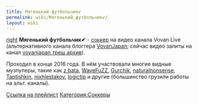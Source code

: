 ```yaml
---
title: Мягенький футбольчик✔
permalink: wiki/Мягенький_футбольчик✔/
layout: wiki
---
```


[right](Файл:Vovan_soccer.jpg "wikilink") **Мягенький футбольчик✔** -
[соккер](соккер "wikilink") на видео канала Vovan Live (альтернативного
канала блоггера [VovanJapan](https://www.youtube.com/user/vovanjapan);
сейчас видео залиты на канал [vovanjapan треш
архив](https://www.youtube.com/channel/UCsbde9_opVt25BuvODq8c8w)).

Проходил в конце 2016 года. В нём участвовали многие видные музпуперы,
такие как [z bata](z_bata "wikilink"), [WaveFuZZ](/wiki/WaveFuZZ "wikilink"),
[Gurchik](/wiki/Gurchik "wikilink"),
[naturalnonsense](naturalnonsense "wikilink"),
[Taptishkin](/wiki/Taptishkin "wikilink"),
[nixhlestakov](nixhlestakov "wikilink"), [logictip](logictip "wikilink")
и другие (большинство грузили работы на альт. каналы).

[Ссылка на
плейлист](https://www.youtube.com/playlist?list=PL3_Fq--jss1aIBywiVPiGxudmsRSQHaYk)
[Категория:Соккеры](Категория:Соккеры "wikilink")

